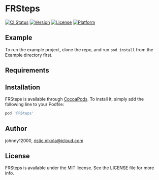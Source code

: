 # FRSteps

[![CI Status](http://img.shields.io/travis/johnny12000/FRSteps.svg?style=flat)](https://travis-ci.org/johnny12000/FRSteps)
[![Version](https://img.shields.io/cocoapods/v/FRSteps.svg?style=flat)](http://cocoapods.org/pods/FRSteps)
[![License](https://img.shields.io/cocoapods/l/FRSteps.svg?style=flat)](http://cocoapods.org/pods/FRSteps)
[![Platform](https://img.shields.io/cocoapods/p/FRSteps.svg?style=flat)](http://cocoapods.org/pods/FRSteps)

## Example

To run the example project, clone the repo, and run `pod install` from the Example directory first.

## Requirements

## Installation

FRSteps is available through [CocoaPods](http://cocoapods.org). To install
it, simply add the following line to your Podfile:

```ruby
pod 'FRSteps'
```

## Author

johnny12000, ristic.nikola@icloud.com

## License

FRSteps is available under the MIT license. See the LICENSE file for more info.

